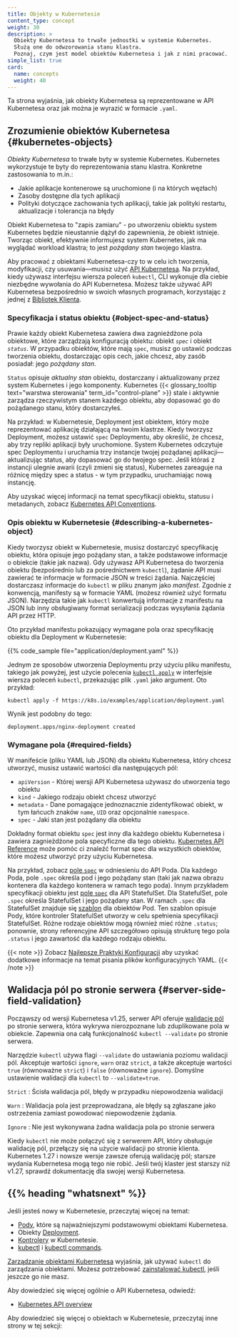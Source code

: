```yaml
---
title: Objekty w Kubernetesie
content_type: concept
weight: 30
description: >
  Obiekty Kubernetesa to trwałe jednostki w systemie Kubernetes.
  Służą one do odwzorowania stanu klastra.
  Poznaj, czym jest model obiektów Kubernetesa i jak z nimi pracować.
simple_list: true
card:
  name: concepts
  weight: 40
---
```


<!-- overview -->

Ta strona wyjaśnia, jak obiekty Kubernetesa są reprezentowane w
API Kubernetesa oraz jak można je wyrazić w formacie `.yaml`.

<!-- body -->

## Zrozumienie obiektów Kubernetesa {#kubernetes-objects}

*Obiekty Kubernetesa* to trwałe byty w systemie Kubernetes. Kubernetes
wykorzystuje te byty do reprezentowania stanu klastra. Konkretne zastosowania to m.in.:

* Jakie aplikacje kontenerowe są uruchomione (i na których węzłach)
* Zasoby dostępne dla tych aplikacji
* Polityki dotyczące zachowania tych aplikacji, takie jak polityki restartu, aktualizacje i tolerancja na błędy

Obiekt Kubernetesa to "zapis zamiaru" - po utworzeniu obiektu
system Kubernetes będzie nieustannie dążył do zapewnienia, że obiekt
istnieje. Tworząc obiekt, efektywnie informujesz system Kubernetes,
jak ma wyglądać workload klastra; to jest *pożądany stan* twojego klastra.

Aby pracować z obiektami Kubernetesa-czy to w celu ich tworzenia, modyfikacji, czy
usuwania—musisz użyć [API Kubernetesa](/docs/concepts/overview/kubernetes-api/). Na przykład, kiedy używasz
interfejsu wiersza poleceń `kubectl`, CLI wykonuje dla ciebie niezbędne wywołania
do API Kubernetesa. Możesz także używać API Kubernetesa bezpośrednio w swoich własnych
programach, korzystając z jednej z [Bibliotek Klienta](/docs/reference/using-api/client-libraries/).

### Specyfikacja i status obiektu {#object-spec-and-status}

Prawie każdy obiekt Kubernetesa zawiera dwa zagnieżdżone pola obiektowe,
które zarządzają konfiguracją obiektu: obiekt
*`spec`* i obiekt *`status`*. W przypadku obiektów, które mają
`spec`, musisz go ustawić podczas tworzenia obiektu,
dostarczając opis cech, jakie chcesz, aby zasób posiadał: jego _pożądany stan_.

`Status` opisuje _aktualny stan_ obiektu, dostarczany i
aktualizowany przez system Kubernetes i jego komponenty. Kubernetes
{{< glossary_tooltip text="warstwa sterowania" term_id="control-plane" >}} stale
i aktywnie zarządza rzeczywistym stanem
każdego obiektu, aby dopasować go do pożądanego stanu, który dostarczyłeś.

Na przykład: w Kubernetesie, Deployment jest obiektem, który
może reprezentować aplikację działającą na twoim klastrze.
Kiedy tworzysz Deployment, możesz ustawić `spec` Deploymentu, aby
określić, że chcesz, aby trzy repliki aplikacji były
uruchomione. System Kubernetes odczytuje spec Deploymentu i uruchamia
trzy instancje twojej pożądanej aplikacji—aktualizując status,
aby dopasować go do twojego spec. Jeśli któraś z instancji
ulegnie awarii (czyli zmieni się status), Kubernetes zareaguje na różnicę
między spec a status - w tym przypadku, uruchamiając nową instancję.

Aby uzyskać więcej informacji na temat specyfikacji obiektu, statusu i metadanych, zobacz
[Kubernetes API Conventions](https://git.k8s.io/community/contributors/devel/sig-architecture/api-conventions.md).

### Opis obiektu w Kubernetesie {#describing-a-kubernetes-object}

Kiedy tworzysz obiekt w Kubernetesie, musisz dostarczyć specyfikację obiektu,
która opisuje jego pożądany stan, a także podstawowe informacje o obiekcie (takie
jak nazwa). Gdy używasz API Kubernetesa do tworzenia obiektu (bezpośrednio lub za
pośrednictwem `kubectl`), żądanie API musi zawierać te informacje w formacie JSON
w treści żądania. Najczęściej dostarczasz informacje do `kubectl` w pliku znanym
jako _manifest_. Zgodnie z konwencją, manifesty są w formacie YAML (możesz
również użyć formatu JSON). Narzędzia takie jak `kubectl` konwertują informacje z
manifestu na JSON lub inny obsługiwany format serializacji podczas wysyłania żądania API przez HTTP.

Oto przykład manifestu pokazujący wymagane pola
oraz specyfikację obiektu dla Deployment w Kubernetesie:

{{% code_sample file="application/deployment.yaml" %}}

Jednym ze sposobów utworzenia Deploymentu przy użyciu pliku manifestu, takiego jak powyżej,
jest użycie polecenia [`kubectl apply`](/docs/reference/generated/kubectl/kubectl-commands#apply)
w interfejsie wiersza poleceń `kubectl`, przekazując plik `.yaml` jako argument. Oto przykład:

```shell
kubectl apply -f https://k8s.io/examples/application/deployment.yaml
```

Wynik jest podobny do tego:

```
deployment.apps/nginx-deployment created
```

### Wymagane pola {#required-fields}

W manifeście (pliku YAML lub JSON) dla obiektu Kubernetesa,
który chcesz utworzyć, musisz ustawić wartości dla następujących pól:

* `apiVersion` - Której wersji API Kubernetesa używasz do utworzenia tego obiektu
* `kind` - Jakiego rodzaju obiekt chcesz utworzyć
* `metadata` - Dane pomagające jednoznacznie zidentyfikować obiekt, w tym łańcuch znaków `name`, `UID` oraz opcjonalnie `namespace`.
* `spec` - Jaki stan jest pożądany dla obiektu

Dokładny format obiektu `spec` jest inny dla każdego obiektu Kubernetesa i zawiera zagnieżdżone
pola specyficzne dla tego obiektu. [Kubernetes API Reference](/docs/reference/kubernetes-api/)
może pomóc ci znaleźć format spec dla wszystkich obiektów, które możesz utworzyć przy użyciu Kubernetesa.

Na przykład, zobacz [pole `spec`](/docs/reference/kubernetes-api/workload-resources/pod-v1/#PodSpec)
w odniesieniu do API Poda. Dla
każdego Poda, pole `.spec` określa pod i jego pożądany stan (taki jak nazwa obrazu
kontenera dla każdego kontenera w ramach tego poda). Innym
przykładem specyfikacji obiektu jest [pole `spec`](/docs/reference/kubernetes-api/workload-resources/stateful-set-v1/#StatefulSetSpec)
dla
API StatefulSet. Dla StatefulSet, pole `.spec` określa StatefulSet i
jego pożądany stan. W ramach `.spec` dla StatefulSet znajduje się
[szablon](/docs/concepts/workloads/pods/#pod-templates) dla obiektów Pod. Ten
szablon opisuje Pody, które kontroler StatefulSet utworzy w celu spełnienia
specyfikacji StatefulSet. Różne rodzaje obiektów mogą
również mieć różne `.status`; ponownie, strony referencyjne API
szczegółowo opisują strukturę tego pola `.status` i jego zawartość dla każdego rodzaju obiektu.

{{< note >}}
Zobacz [Najlepsze Praktyki Konfiguracji](/docs/concepts/configuration/overview/)
aby uzyskać dodatkowe informacje na temat pisania plików konfiguracyjnych YAML.
{{< /note >}}

## Walidacja pól po stronie serwera {#server-side-field-validation}

Począwszy od wersji Kubernetesa v1.25, serwer API oferuje
[walidację pól](/docs/reference/using-api/api-concepts/#field-validation) po
stronie serwera, która wykrywa nierozpoznane lub zduplikowane pola w
obiekcie. Zapewnia ona całą funkcjonalność `kubectl --validate` po stronie serwera.

Narzędzie `kubectl` używa flagi `--validate` do ustawiania poziomu walidacji pól. Akceptuje
wartości `ignore`, `warn` oraz `strict`, a także akceptuje wartości `true` (równoważne `strict`) i
`false` (równoważne `ignore`). Domyślne ustawienie walidacji dla `kubectl` to `--validate=true`.

`Strict` : Ścisła walidacja pól,
błędy w przypadku niepowodzenia walidacji

`Warn` : Walidacja pola jest przeprowadzana, ale błędy są
zgłaszane jako ostrzeżenia zamiast powodować niepowodzenie żądania.

`Ignore` : Nie jest wykonywana
żadna walidacja pola po stronie serwera

Kiedy `kubectl` nie może połączyć się z serwerem API, który obsługuje walidację pól,
przełączy się na użycie walidacji po stronie klienta. Kubernetes 1.27 i nowsze wersje zawsze
oferują walidację pól; starsze wydania Kubernetesa mogą tego nie robić. Jeśli twój
klaster jest starszy niż v1.27, sprawdź dokumentację dla swojej wersji Kubernetesa.

## {{% heading "whatsnext" %}}

Jeśli jesteś nowy w Kubernetesie, przeczytaj więcej na temat:

* [Pody](/docs/concepts/workloads/pods/), które są najważniejszymi podstawowymi obiektami Kubernetesa.
* Obiekty [Deployment](/docs/concepts/workloads/controllers/deployment/).
* [Kontrolery](/docs/concepts/architecture/controller/) w Kubernetesie.
* [kubectl](/docs/reference/kubectl/) i [kubectl commands](/docs/reference/generated/kubectl/kubectl-commands).

[Zarządzanie obiektami Kubernetesa](/docs/concepts/overview/working-with-objects/object-management/)
wyjaśnia, jak używać `kubectl` do zarządzania obiektami. Możesz
potrzebować [zainstalować kubectl](/docs/tasks/tools/#kubectl), jeśli jeszcze go nie masz.

Aby dowiedzieć się więcej ogólnie o API Kubernetesa, odwiedź:

* [Kubernetes API overview](/docs/reference/using-api/)

Aby dowiedzieć się więcej o obiektach w Kubernetesie, przeczytaj inne strony w tej sekcji:
<!-- Docsy automatically includes a list of pages in the section -->
